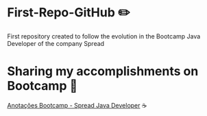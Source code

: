 # First-Repo-GitHub ✏️
First repository created to follow the evolution in the Bootcamp Java Developer of the company Spread


# Sharing my accomplishments on Bootcamp 🚀

[Anotações Bootcamp - Spread Java Developer](https://hurricane-empress-cd8.notion.site/Bootcamp-Spread-Java-Developer-2e26e90ed15c4888a800f06eb5c6e1b2) ☕

